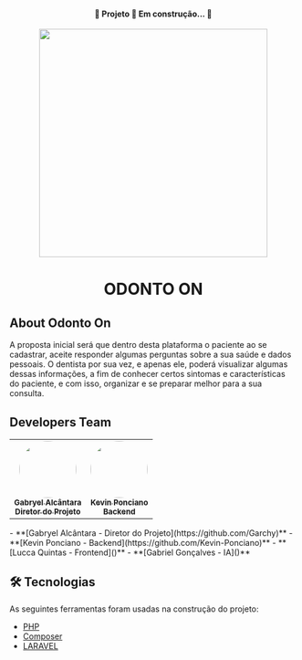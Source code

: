 <h4 align="center">
 🚧  Projeto 🚀 Em construção...  🚧
</h4>

<p align="center"><a href="https://github.com/Garchy/Site-InovaWeek" target="_blank"><img src="https://uvv.br/wp-content/themes/uvvBr/templates/assets//img/logouvv.svg" width="400"></a></p>

<h1 align="center">ODONTO ON</h1>

## About Odonto On

A proposta inicial será que dentro desta plataforma o paciente ao se cadastrar, aceite responder algumas perguntas sobre a sua saúde e dados pessoais. O dentista por sua vez, e apenas ele, poderá visualizar algumas dessas informações, a fim de conhecer certos sintomas e características do paciente, e com isso, organizar e se preparar melhor para a sua consulta.

## Developers Team

<table>
  <tr>
    <td align="center"><a href="https://github.com/Garchy"><img style="border-radius:50%;" src="https://pps.whatsapp.net/v/t61.24694-24/215944670_125111486562234_8374280455993374716_n.jpg?ccb=11-4&oh=1f0451780e43815cf40e8ee2ec922fb0&oe=62859900" width="100px;" alt=""/><br /><sub><b>Gabryel Alcântara<br/>Diretor do Projeto</b></sub></a><br /></td>
    <td align="center"><a href="https://github.com/Kevin-Ponciano"><img style="border-radius: 50%;" src="https://scontent.fvix7-1.fna.fbcdn.net/v/t39.30808-6/278029718_5023943751016169_9198807347272154776_n.jpg?_nc_cat=102&ccb=1-6&_nc_sid=09cbfe&_nc_eui2=AeHbcX7rRzaAocC_arxbrkIhpAInZDahCUmkAidkNqEJSW_Bgv6eF9IkmDkRi9moqPORzvAsM--1f9EchLQjKYCh&_nc_ohc=SSpo1qMCYaAAX9UrMr1&_nc_ht=scontent.fvix7-1.fna&oh=00_AT-MfZJBQZq6tr1tN8B56rG5oRjDPCUZYGYxMgNy6oo7_A&oe=62820EC3" width="100px;" alt=""/><br /><sub><b>Kevin Ponciano<br/>Backend</b></sub></a><br/></td>

  </tr>
</table>
- **[Gabryel Alcântara - Diretor do Projeto](https://github.com/Garchy)**
- **[Kevin Ponciano - Backend](https://github.com/Kevin-Ponciano)**
- **[Lucca Quintas - Frontend]()**
- **[Gabriel Gonçalves - IA]()**

## 🛠 Tecnologias

As seguintes ferramentas foram usadas na construção do projeto:

- [PHP](https://www.php.net)
- [Composer](https://getcomposer.org)
- [LARAVEL](https://laravel.com)
